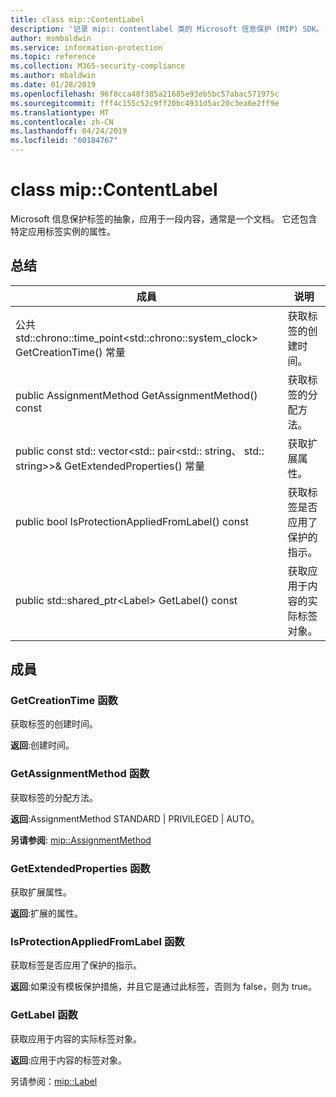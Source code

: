 ```yaml
---
title: class mip::ContentLabel
description: '记录 mip:: contentlabel 类的 Microsoft 信息保护 (MIP) SDK。'
author: msmbaldwin
ms.service: information-protection
ms.topic: reference
ms.collection: M365-security-compliance
ms.author: mbaldwin
ms.date: 01/28/2019
ms.openlocfilehash: 96f8cca48f385a21685e93eb5bc57abac571975c
ms.sourcegitcommit: fff4c155c52c9ff20bc4931d5ac20c3ea6e2ff9e
ms.translationtype: MT
ms.contentlocale: zh-CN
ms.lasthandoff: 04/24/2019
ms.locfileid: "60184767"
---
```

# <a name="class-mipcontentlabel"></a>class mip::ContentLabel 
Microsoft 信息保护标签的抽象，应用于一段内容，通常是一个文档。
它还包含特定应用标签实例的属性。
  
## <a name="summary"></a>总结
 成員                        | 说明                                
--------------------------------|---------------------------------------------
公共 std::chrono::time_point\<std::chrono::system_clock\> GetCreationTime() 常量  |  获取标签的创建时间。
public AssignmentMethod GetAssignmentMethod() const  |  获取标签的分配方法。
public const std:: vector\<std:: pair\<std:: string、 std:: string\>\>& GetExtendedProperties() 常量  |  获取扩展属性。
public bool IsProtectionAppliedFromLabel() const  |  获取标签是否应用了保护的指示。
public std::shared_ptr\<Label\> GetLabel() const  |  获取应用于内容的实际标签对象。
  
## <a name="members"></a>成員
  
### <a name="getcreationtime-function"></a>GetCreationTime 函数
获取标签的创建时间。

  
**返回**:创建时间。
  
### <a name="getassignmentmethod-function"></a>GetAssignmentMethod 函数
获取标签的分配方法。

  
**返回**:AssignmentMethod STANDARD | PRIVILEGED | AUTO。 
  
**另请参阅**: [mip::AssignmentMethod](mip-enums-and-structs.md#assignmentmethod)
  
### <a name="getextendedproperties-function"></a>GetExtendedProperties 函数
获取扩展属性。

  
**返回**:扩展的属性。
  
### <a name="isprotectionappliedfromlabel-function"></a>IsProtectionAppliedFromLabel 函数
获取标签是否应用了保护的指示。

  
**返回**:如果没有模板保护措施，并且它是通过此标签，否则为 false，则为 true。
  
### <a name="getlabel-function"></a>GetLabel 函数
获取应用于内容的实际标签对象。

  
**返回**:应用于内容的标签对象。 
  
另请参阅：[mip::Label](class_mip_label.md)